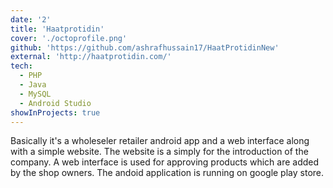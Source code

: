 ```yaml
---
date: '2' 
title: 'Haatprotidin'
cover: './octoprofile.png'
github: 'https://github.com/ashrafhussain17/HaatProtidinNew'
external: 'http://haatprotidin.com/'
tech:
  - PHP
  - Java
  - MySQL
  - Android Studio
showInProjects: true
---
```


Basically it's a wholeseler retailer android app and a web interface along with a simple website. The website is a simply for the introduction of the company. A web interface is used for approving products which are added by the shop owners. The andoid application is running on google play store.
